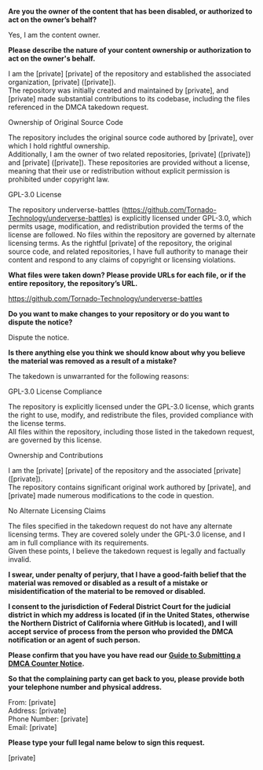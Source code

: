 **Are you the owner of the content that has been disabled, or authorized to act on the owner’s behalf?**

Yes, I am the content owner.

**Please describe the nature of your content ownership or authorization to act on the owner's behalf.**

I am the [private] [private] of the repository and established the associated organization, [private] ([private]).  
The repository was initially created and maintained by [private], and [private] made substantial contributions to its codebase, including the files referenced in the DMCA takedown request.

Ownership of Original Source Code

The repository includes the original source code authored by [private], over which I hold rightful ownership.  
Additionally, I am the owner of two related repositories, [private] ([private]) and [private] ([private]). These repositories are provided without a license, meaning that their use or redistribution without explicit permission is prohibited under copyright law.

GPL-3.0 License

The repository underverse-battles (https://github.com/Tornado-Technology/underverse-battles) is explicitly licensed under GPL-3.0, which permits usage, modification, and redistribution provided the terms of the license are followed. No files within the repository are governed by alternate licensing terms.
As the rightful [private] of the repository, the original source code, and related repositories, I have full authority to manage their content and respond to any claims of copyright or licensing violations.

**What files were taken down? Please provide URLs for each file, or if the entire repository, the repository’s URL.**

https://github.com/Tornado-Technology/underverse-battles

**Do you want to make changes to your repository or do you want to dispute the notice?**

Dispute the notice.

**Is there anything else you think we should know about why you believe the material was removed as a result of a mistake?**

The takedown is unwarranted for the following reasons:

GPL-3.0 License Compliance

The repository is explicitly licensed under the GPL-3.0 license, which grants the right to use, modify, and redistribute the files, provided compliance with the license terms.  
All files within the repository, including those listed in the takedown request, are governed by this license.

Ownership and Contributions

I am the [private] [private] of the repository and the associated [private] ([private]).  
The repository contains significant original work authored by [private], and [private] made numerous modifications to the code in question.

No Alternate Licensing Claims

The files specified in the takedown request do not have any alternate licensing terms. They are covered solely under the GPL-3.0 license, and I am in full compliance with its requirements.  
Given these points, I believe the takedown request is legally and factually invalid.

**I swear, under penalty of perjury, that I have a good-faith belief that the material was removed or disabled as a result of a mistake or misidentification of the material to be removed or disabled.**

**I consent to the jurisdiction of Federal District Court for the judicial district in which my address is located (if in the United States, otherwise the Northern District of California where GitHub is located), and I will accept service of process from the person who provided the DMCA notification or an agent of such person.**

**Please confirm that you have you have read our <a href="https://docs.github.com/articles/guide-to-submitting-a-dmca-counter-notice">Guide to Submitting a DMCA Counter Notice</a>.**

**So that the complaining party can get back to you, please provide both your telephone number and physical address.**

From: [private]  
Address: [private]  
Phone Number: [private]  
Email: [private]  

**Please type your full legal name below to sign this request.**

[private]  
